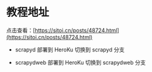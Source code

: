 # 教程地址

点击查看：[https://sitoi.cn/posts/48724.html](https://sitoi.cn/posts/48724.html)

- scrapyd 部署到 HeroKu 切换到 scrapyd 分支

- scrapydweb 部署到 HeroKu 切换到 scrapydweb 分支

